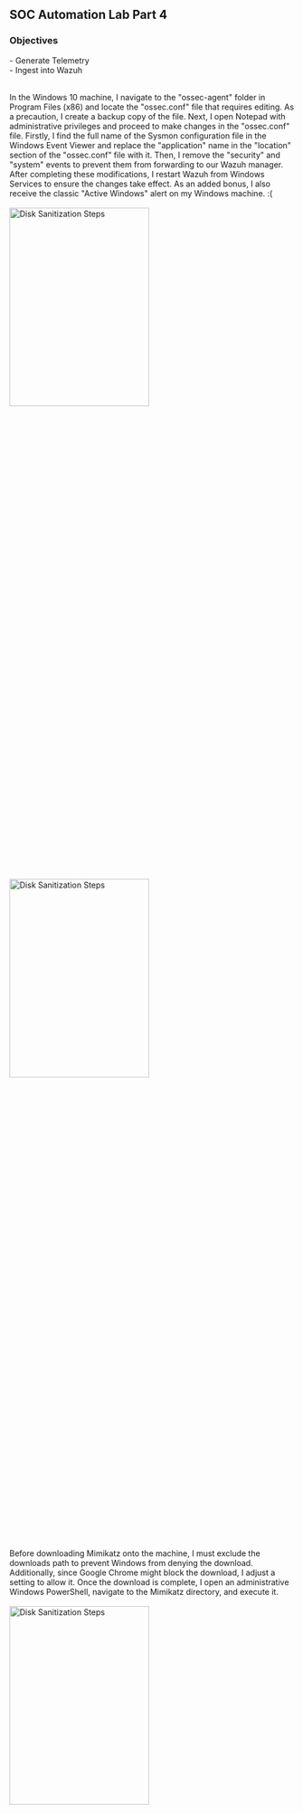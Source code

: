 <h2>SOC Automation Lab Part 4</h2>

<h3>Objectives</h3>
- Generate Telemetry
<br />
- Ingest into Wazuh 
<br />
<br />

In the Windows 10 machine, I navigate to the "ossec-agent" folder in Program Files (x86) and locate the "ossec.conf" file that requires editing. As a precaution, I create a backup copy of the file. Next, I open Notepad with administrative privileges and proceed to make changes in the "ossec.conf" file. Firstly, I find the full name of the Sysmon configuration file in the Windows Event Viewer and replace the "application" name in the "location" section of the "ossec.conf" file with it. Then, I remove the "security" and "system" events to prevent them from forwarding to our Wazuh manager. After completing these modifications, I restart Wazuh from Windows Services to ensure the changes take effect. As an added bonus, I also receive the classic "Active Windows" alert on my Windows machine. :(
<br />
<br />
<img src="https://github.com/Yagoobz/SOCAutomationLabPart4/assets/145611184/501a5f67-f214-46b3-afb3-18773cbea606" height="30%" width="70%" alt="Disk Sanitization Steps"/>
<br />
<br />
<img src="https://github.com/Yagoobz/SOCAutomationLabPart4/assets/145611184/b1072f53-b18d-4881-89cc-be5befc6ada6" height="30%" width="70%" alt="Disk Sanitization Steps"/>

Before downloading Mimikatz onto the machine, I must exclude the downloads path to prevent Windows from denying the download. Additionally, since Google Chrome might block the download, I adjust a setting to allow it. Once the download is complete, I open an administrative Windows PowerShell, navigate to the Mimikatz directory, and execute it.
<br />
<br />
<img src="https://github.com/Yagoobz/SOCAutomationLabPart4/assets/145611184/0c616ea7-5165-4815-93b9-3c3960c22ecb" height="30%" width="70%" alt="Disk Sanitization Steps"/>

Before checking the Wazuh dashboard, I make adjustments in the "ossec.conf" file. Using "nano," I modify the "logall" and "logall_json" settings from "no" to "yes," then restart the Wazuh manager. This action initiates the archiving of all logs into a file named "archives," which will be located in "/var/ossec/logs/archives/." To enable Wazuh to ingest these logs, I update the configuration in Filebeat by editing the "filebeat.yml" file with "nano /etc/filebeat/filebeat.yml." Within this file, I set "archives enabled" to true and restart the Filebeat service.
<br />
<br />
<img src="https://github.com/Yagoobz/SOCAutomationLabPart4/assets/145611184/d53af3e0-f197-44ce-ba57-9381b7fb31f7" height="30%" width="70%" alt="Disk Sanitization Steps"/>
<br />
<br />
<img src="https://github.com/Yagoobz/SOCAutomationLabPart4/assets/145611184/06ed39f1-d502-4632-8f16-55b001b46dc1" height="30%" width="70%" alt="Disk Sanitization Steps"/>

In the Wazuh manager, I create a new index specifically for archives, enabling me to search through all the logs seamlessly. And just like that, it's done!
<br />
<br />
<img src="https://github.com/Yagoobz/SOCAutomationLabPart4/assets/145611184/9b09d5da-b391-4e6d-b836-2eca0c8b3c81" height="30%" width="70%" alt="Disk Sanitization Steps"/>

Before checking my Wazuh dashboard, I decide to double-check whether Mimikatz is being recognized. I generate another instance of Mimikatz in Windows PowerShell, and upon inspection of the event viewer, I confirm its presence. Additionally, I search for "Mimikatz" in the Wazuh manager using "grep." With everything in place, I proceed to the Wazuh dashboard, and sure enough, there it is!
<br />
<br />
<img src="https://github.com/Yagoobz/SOCAutomationLabPart4/assets/145611184/eb415ff6-892c-42bc-85a5-f218979c27c6" height="30%" width="70%" alt="Disk Sanitization Steps"/>
<br />
<br />
<img src="https://github.com/Yagoobz/SOCAutomationLabPart4/assets/145611184/21f7a4d3-31b2-4eca-80c9-425a79e9a2fd" height="30%" width="70%" alt="Disk Sanitization Steps"/>
<br />
<br />
<img src="https://github.com/Yagoobz/SOCAutomationLabPart4/assets/145611184/f56d4506-c47d-45de-8930-dcc0b7115284" height="30%" width="70%" alt="Disk Sanitization Steps"/>

In the Wazuh dashboard, I navigate to "manage rules" and select the "0800-sysmon_id_1.xml" file to create a custom rule for detecting Mimikatz. After copying a rule, I move to "custom rules" and access the "local_rules.xml" file. I paste the copied rule, adjusting the "rule id" to 100002 to avoid duplication, and set the severity level to the maximum value of 15. Then, I modify the "field name" to the original file name, change the "type" to "mimikatz," and update the "description" to "Mimikatz Usage Detected."
<br />
<br />
<img src="https://github.com/Yagoobz/SOCAutomationLabPart4/assets/145611184/c777e160-92bd-444f-8d0d-03a73e19985b" height="30%" width="70%" alt="Disk Sanitization Steps"/>

Back in Windows PowerShell, I trigger another Mimikatz instance to test whether we receive an alert on the Wazuh dashboard. Lo and behold, the alert appears! We're all set!
<br />
<br />
<img src="https://github.com/Yagoobz/SOCAutomationLabPart4/assets/145611184/13c645f3-a50a-4d8c-b337-6ecac75a906c" height="30%" width="70%" alt="Disk Sanitization Steps"/>


